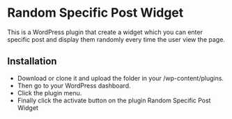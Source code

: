 # Random Specific Post Widget
This is a WordPress plugin that create a widget which you can enter specific post and display them randomly every time the user view the page.
## Installation
* Download or clone it and upload the folder in your /wp-content/plugins.
* Then go to your WordPress dashboard.
* Click the plugin menu.
* Finally click the activate button on the plugin Random Specific Post Widget
